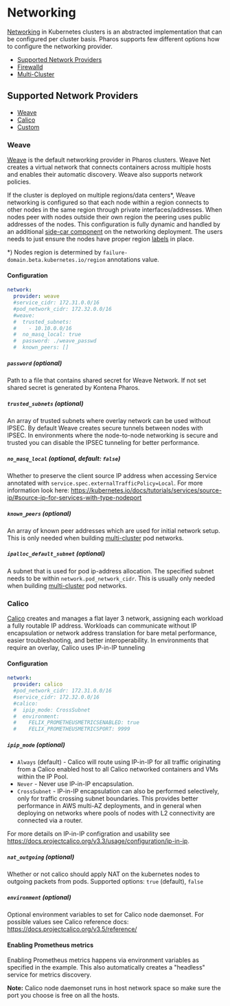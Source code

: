 # Networking

[Networking](https://kubernetes.io/docs/concepts/cluster-administration/networking/) in Kubernetes clusters is an abstracted implementation that can be configured per cluster basis. Pharos supports few different options how to configure the networking provider.

- [Supported Network Providers](#supported-network-providers)
- [Firewalld](firewalld.md)
- [Multi-Cluster](multi-cluster.md)


## Supported Network Providers

* [Weave](#weave)
* [Calico](#calico)
* [Custom](custom_networking.md)

### Weave

[Weave](https://github.com/weaveworks/weave) is the default networking provider in Pharos clusters. Weave Net creates a virtual network that connects containers across multiple hosts and enables their automatic discovery. Weave also supports network policies.

If the cluster is deployed on multiple regions/data centers*, Weave networking is configured so that each node within a region connects to other nodes in the same region through private interfaces/addresses. When nodes peer with nodes outside their own region the peering uses public addresses of the nodes. This configuration is fully dynamic and handled by an additional [side-car component](https://github.com/kontena/weave-flying-shuttle) on the networking deployment. The users needs to just ensure the nodes have proper region [labels](../configuration.md#hosts) in place.


*) Nodes region is determined by `failure-domain.beta.kubernetes.io/region` annotations value.

#### Configuration

```yaml
network:
  provider: weave
  #service_cidr: 172.31.0.0/16
  #pod_network_cidr: 172.32.0.0/16
  #weave:
  #  trusted_subnets:
  #    - 10.10.0.0/16
  #  no_masq_local: true
  #  password: ./weave_passwd
  #  known_peers: []
```

##### `password` (optional)

Path to a file that contains shared secret for Weave Network. If not set shared secret is generated by Kontena Pharos.

##### `trusted_subnets` (optional)

An array of trusted subnets where overlay network can be used without IPSEC. By default Weave creates secure tunnels between nodes with IPSEC. In environments where the node-to-node networking is secure and trusted you can disable the IPSEC tunneling for better performance.

##### `no_masq_local` (optional, default: `false`)

Whether to preserve the client source IP address when accessing Service annotated with `service.spec.externalTrafficPolicy=Local`. For more information look here: https://kubernetes.io/docs/tutorials/services/source-ip/#source-ip-for-services-with-type-nodeport

##### `known_peers` (optional)

An array of known peer addresses which are used for initial network setup. This is only needed when building [multi-cluster](./multi-cluster.md) pod networks.

##### `ipalloc_default_subnet` (optional)

A subnet that is used for pod ip-address allocation. The specified subnet needs to be within `network.pod_network_cidr`. This is usually only needed when building [multi-cluster](./multi-cluster.md) pod networks.

### Calico

[Calico](https://github.com/projectcalico/calico/) creates and manages a flat layer 3 network, assigning each workload a fully routable IP address. Workloads can communicate without IP encapsulation or network address translation for bare metal performance, easier troubleshooting, and better interoperability. In environments that require an overlay, Calico uses IP-in-IP tunneling

#### Configuration

```yaml
network:
  provider: calico
  #pod_network_cidr: 172.31.0.0/16
  #service_cidr: 172.32.0.0/16
  #calico:
  #  ipip_mode: CrossSubnet
  #  environment:
  #    FELIX_PROMETHEUSMETRICSENABLED: true
  #    FELIX_PROMETHEUSMETRICSPORT: 9999

```

##### `ipip_mode` (optional)

* `Always` (default) - Calico will route using IP-in-IP for all traffic originating from a Calico enabled host to all Calico networked containers and VMs within the IP Pool.
* `Never` - Never use IP-in-IP encapsulation.
* `CrossSubnet` - IP-in-IP encapsulation can also be performed selectively, only for traffic crossing subnet boundaries. This provides better performance in AWS multi-AZ deployments, and in general when deploying on networks where pools of nodes with L2 connectivity are connected via a router.

For more details on IP-in-IP configration and usability see https://docs.projectcalico.org/v3.3/usage/configuration/ip-in-ip.

##### `nat_outgoing` (optional)

Whether or not calico should apply NAT on the kubernetes nodes to outgoing packets from pods. Supported options: `true` (default), `false`

##### `environment` (optional)

Optional environment variables to set for Calico node daemonset. For possible values see Calico reference docs: https://docs.projectcalico.org/v3.5/reference/

#### Enabling Prometheus metrics

Enabling Prometheus metrics happens via environment variables as specified in the example. This also automatically creates a "headless" service for metrics discovery.

**Note:** Calico node daemonset runs in host network space so make sure the port you choose is free on all the hosts.
